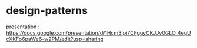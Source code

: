 # design-patterns

presentation : https://docs.google.com/presentation/d/1Hcm3Ipi7CFgqyCKJJv0GLO_4eqUcXKFo6paWe6-w2PM/edit?usp=sharing
